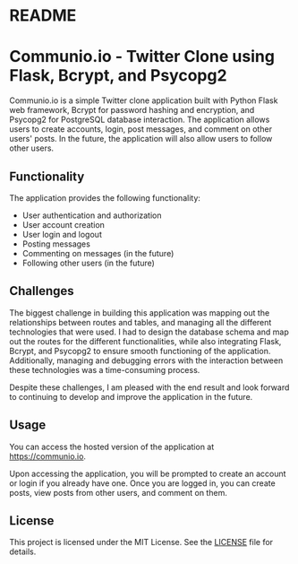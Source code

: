 # README

# Communio.io - Twitter Clone using Flask, Bcrypt, and Psycopg2

Communio.io is a simple Twitter clone application built with Python Flask web framework, Bcrypt for password hashing and encryption, and Psycopg2 for PostgreSQL database interaction. The application allows users to create accounts, login, post messages, and comment on other users' posts. In the future, the application will also allow users to follow other users.

## Functionality

The application provides the following functionality:

- User authentication and authorization
- User account creation
- User login and logout
- Posting messages
- Commenting on messages (in the future)
- Following other users (in the future)

## Challenges

The biggest challenge in building this application was mapping out the relationships between routes and tables, and managing all the different technologies that were used. I had to design the database schema and map out the routes for the different functionalities, while also integrating Flask, Bcrypt, and Psycopg2 to ensure smooth functioning of the application. Additionally, managing and debugging errors with the interaction between these technologies was a time-consuming process.

Despite these challenges, I am pleased with the end result and look forward to continuing to develop and improve the application in the future.

## Usage

You can access the hosted version of the application at https://communio.io.

Upon accessing the application, you will be prompted to create an account or login if you already have one. Once you are logged in, you can create posts, view posts from other users, and comment on them.

## License

This project is licensed under the MIT License. See the [LICENSE](LICENSE) file for details.
